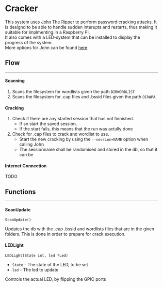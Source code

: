 # Cracker
This system uses [John The Ripper][1] to perform password cracking attacks. It is designd to be able to handle sudden interupts and restarts, thus making it suitable for implmenting in a Raspberry PI.  
It also comes with a LED-system that can be installed to display the progress of the system.  
More options for John can be found [here][2]

## Flow 
---
#### Scanning

1. Scans the filesystem for wordlists given the path `DIRWORDLIST`
2. Scans the filesystem for .cap files and .bssid files given the path `DIRWPA`

#### Cracking

1. Check if there are any started session that has not finnished.
    * If so start the saved session.
    * If the start fails, this means that the run was actully done
2. Check for .cap files to crack and wordlist to use.
    * Start the new cracking by using the `--session=NAME` option when calling John
    * The sessionname shall be randomised and stored in the db, so that it can be 


#### Internet Connection
TODO


## Functions
---
#### ScanUpdate
```
ScanUpdate()
```
Updates the db with the .cap  .bssid and wordlists files that are in the given 
folders. This is done in order to prepare for crack execution.

#### LEDLight
```
LEDLight(State int, led *Led)
```
- `State` - The state of the LED, to be set
- `led` - The led to update

Controls the actual LED, by flipping the GPIO ports


[1]: http://tools.kali.org/password-attacks/john
[2]: http://www.openwall.com/john/doc/OPTIONS.shtml
